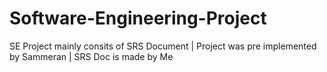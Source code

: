 # Software-Engineering-Project
SE Project mainly consits of SRS Document | Project was pre implemented by Sammeran | SRS Doc is made by Me
